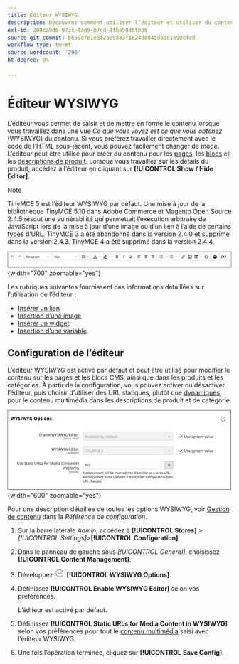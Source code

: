 ```yaml
---
title: Éditeur WYSIWYG
description: Découvrez comment utiliser l’éditeur et utiliser du contenu dans une vue _What You See Is What You Get_ (WYSIWYG).
exl-id: 209ca9d6-973c-4ad9-b7cd-4fba58dbfbb8
source-git-commit: b659c7e1e8f2ae9883f1e24d8045d6dd1e90cfc0
workflow-type: tm+mt
source-wordcount: '296'
ht-degree: 0%

---
```


# Éditeur WYSIWYG

L’éditeur vous permet de saisir et de mettre en forme le contenu lorsque vous travaillez dans une vue _Ce que vous voyez est ce que vous obtenez_ (WYSIWYG) du contenu. Si vous préférez travailler directement avec le code de l’HTML sous-jacent, vous pouvez facilement changer de mode. L’éditeur peut être utilisé pour créer du contenu pour les [pages](pages.md), les [blocs](blocks.md) et les [descriptions de produit](../catalog/product-content.md). Lorsque vous travaillez sur les détails du produit, accédez à l’éditeur en cliquant sur **[!UICONTROL Show / Hide Editor]**.

>[!NOTE]
>
>TinyMCE 5 est l’éditeur WYSIWYG par défaut. Une mise à jour de la bibliothèque TinyMCE 5.10 dans Adobe Commerce et Magento Open Source 2.4.5 résout une vulnérabilité qui permettait l’exécution arbitraire de JavaScript lors de la mise à jour d’une image ou d’un lien à l’aide de certains types d’URL. TinyMCE 3 a été abandonné dans la version 2.4.0 et supprimé dans la version 2.4.3. TinyMCE 4 a été supprimé dans la version 2.4.4.

![Barre d’outils de l’éditeur](./assets/editor-toolbar.png){width="700" zoomable="yes"}

Les rubriques suivantes fournissent des informations détaillées sur l’utilisation de l’éditeur :

- [Insérer un lien](editor-insert-link.md)
- [Insertion d’une image](editor-insert-image.md)
- [Insérer un widget](editor-widget.md)
- [Insertion d’une variable](editor-insert-variable.md)

## Configuration de l’éditeur

L’éditeur WYSIWYG est activé par défaut et peut être utilisé pour modifier le contenu sur les pages et les blocs CMS, ainsi que dans les produits et les catégories. À partir de la configuration, vous pouvez activer ou désactiver l’éditeur, puis choisir d’utiliser des URL statiques, plutôt que [dynamiques](../catalog/catalog-urls.md#dynamic-url), pour le contenu multimédia dans les descriptions de produit et de catégorie.

![Options WYSIWYG](./assets/content-management-wysiwyg-options.png){width="600" zoomable="yes"}

Pour une description détaillée de toutes les options WYSIWYG, voir [Gestion de contenu](../configuration-reference/general/content-management.md) dans la _Référence de configuration_.

1. Sur la barre latérale _Admin_, accédez à **[!UICONTROL Stores]** > _[!UICONTROL Settings]_>**[!UICONTROL Configuration]**.

1. Dans le panneau de gauche sous _[!UICONTROL General]_, choisissez **[!UICONTROL Content Management]**.

1. Développez ![Sélecteur d’extension](../assets/icon-display-expand.png) **[!UICONTROL WYSIWYG Options]**.

1. Définissez **[!UICONTROL Enable WYSIWYG Editor]** selon vos préférences.

   L’éditeur est activé par défaut.

1. Définissez **[!UICONTROL Static URLs for Media Content in WYSIWYG]** selon vos préférences pour tout le [contenu multimédia](../catalog/catalog-urls.md#static-url) saisi avec l’éditeur WYSIWYG.

1. Une fois l’opération terminée, cliquez sur **[!UICONTROL Save Config]**.
